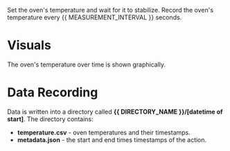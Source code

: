 Set the oven's temperature and wait for it to stabilize. Record the oven's temperature every {{ MEASUREMENT_INTERVAL }} seconds.

# Visuals
The oven's temperature over time is shown graphically.

# Data Recording
Data is written into a directory called **{{ DIRECTORY_NAME }}/[datetime of start]**. The directory contains:
- **temperature.csv** - oven temperatures and their timestamps.
- **metadata.json** - the start and end times timestamps of the action.
